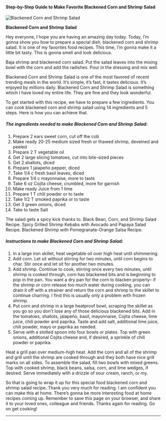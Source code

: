             

#### Step-by-Step Guide to Make Favorite Blackened Corn and Shrimp Salad

![Blackened Corn and Shrimp Salad](https://img-global.cpcdn.com/recipes/df65962a1fe95e36/751x532cq70/blackened-corn-and-shrimp-salad-recipe-main-photo.jpg)

**Blackened Corn and Shrimp Salad**

Hey everyone, I hope you are having an amazing day today. Today, I’m gonna show you how to prepare a special dish, blackened corn and shrimp salad. It is one of my favorites food recipes. This time, I’m gonna make it a little bit tasty. This is gonna smell and look delicious.

Baja shrimp and blackened corn salad. Put the salad leaves into the mixing bowl with the corn and add the radishes. Pour in the dressing and mix well.

Blackened Corn and Shrimp Salad is one of the most favored of recent trending meals in the world. It’s simple, it’s fast, it tastes delicious. It’s enjoyed by millions daily. Blackened Corn and Shrimp Salad is something which I have loved my entire life. They are fine and they look wonderful.

To get started with this recipe, we have to prepare a few ingredients. You can cook blackened corn and shrimp salad using 14 ingredients and 5 steps. Here is how you can achieve that.

##### The ingredients needed to make Blackened Corn and Shrimp Salad:

1.  Prepare 2 ears sweet corn, cut off the cob
2.  Make ready 20-25 medium sized fresh or thawed shrimp, deveined and peeled
3.  Prepare 2 T vegetable oil
4.  Get 2 large slicing tomatoes, cut into bite-sized pieces
5.  Get 2 shallots, diced
6.  Prepare 1 jalapeño pepper, diced
7.  Take 1/4 c fresh basil leaves, diced
8.  Prepare 1/4 c mayonnaise, more to taste
9.  Take 6 oz Cojita cheese, crumbled, more for garnish
10.  Make ready Juice from 1 lime
11.  Prepare 1 T chili powder or to taste
12.  Take 1/2 T smoked paprika or to taste
13.  Get 3 green onions, diced
14.  Take to taste Salt

The salad gets a spicy kick thanks to. Black Bean, Corn, and Shrimp Salad Recipe. Spicy Grilled Shrimp Kebabs with Avocado and Papaya Salad Recipe. Blackened Shrimp with Pomegranate-Orange Salsa Recipe.

##### Instructions to make Blackened Corn and Shrimp Salad:

1.  In a large iron skillet, heat vegetable oil over high heat until shimmering.
2.  Add corn. Let sit without stirring for two minutes, until corn begins to char. Stir once and let sit for another two minutes.
3.  Add shrimp. Continue to cook, stirring once every two minutes, until shrimp is cooked through, corn has blackened bits and is beginning to pop in the pan. You want a dry pan for the corn to blacken properly– if the shrimp or corn release too much water during cooking, you can drain it off with a strainer and return the corn and shrimp to the skillet to continue charring. I find this is usually only a problem with frozen shrimp.
4.  Put corn and shrimp in a large heatproof bowl, scraping the skillet as you go so you don't lose any of those delicious blackened bits. Add in the tomatoes, shallots, jalapeño, basil, mayonnaise, Cojita cheese, lime juice, chili powder and paprika. Taste and add salt, additional lime juice, chili powder, mayo or paprika as needed.
5.  Serve with a slotted spoon into four bowls or plates. Top with green onions, additional Cojita cheese and, if desired, a sprinkle of chili powder or paprika.

Heat a grill pan over medium-high heat. Add the corn and all of the shrimp and grill until the shrimp are cooked through and they both have nice grill marks on all sides. To assemble the salad, fill two bowls with mixed greens. Top with cooked shrimp, black beans, salsa, corn, and lime wedges, if desired. Serve immediately with a drizzle of sour cream, ranch, or my.

So that is going to wrap it up for this special food blackened corn and shrimp salad recipe. Thank you very much for reading. I am confident you can make this at home. There’s gonna be more interesting food at home recipes coming up. Remember to save this page on your browser, and share it to your loved ones, colleague and friends. Thanks again for reading. Go on get cooking!

* * *